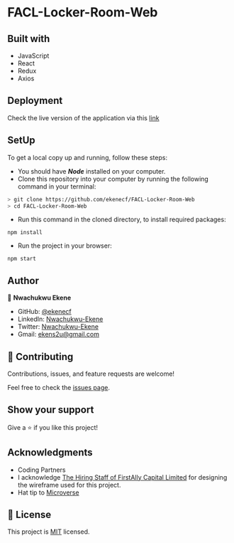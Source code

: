 # FACL-Locker-Room-Web

## Built with

- JavaScript
- React
- Redux
- Axios

## Deployment

Check the live version of the application via this [link](https://myassessment.netlify.app/)

## SetUp

To get a local copy up and running, follow these steps:

- You should have **_Node_** installed on your computer.
- Clone this repository into your computer by running the following command in your terminal:

```bash
> git clone https://github.com/ekenecf/FACL-Locker-Room-Web
> cd FACL-Locker-Room-Web
```

- Run this command in the cloned directory, to install required packages:

```
npm install
```

- Run the project in your browser:

```
npm start
```

## Author

👤 **Nwachukwu Ekene**

- GitHub: [@ekenecf](https://github.com/ekenecf)
- LinkedIn: [Nwachukwu-Ekene](https://www.linkedin.com/in/nwachukwuekene/)
- Twitter: [Nwachukwu-Ekene](https://www.twitter.com/ekene070)
- Gmail: [ekens2u@gmail.com](mailto:ekens2u@gmail.com)

## 🤝 Contributing

Contributions, issues, and feature requests are welcome!

Feel free to check the [issues page](https://github.com/ekenecf/FACL-Locker-Room-Web/issues).

## Show your support

Give a ⭐️ if you like this project!

## Acknowledgments

- Coding Partners
- I acknowledge [The Hiring Staff of FirstAlly Capital Limited](https://www.first-ally.com/) for designing the wireframe used for this project.
- Hat tip to [Microverse](https://www.microverse.org)

## 📝 License

This project is [MIT](./LICENSE.md) licensed.

